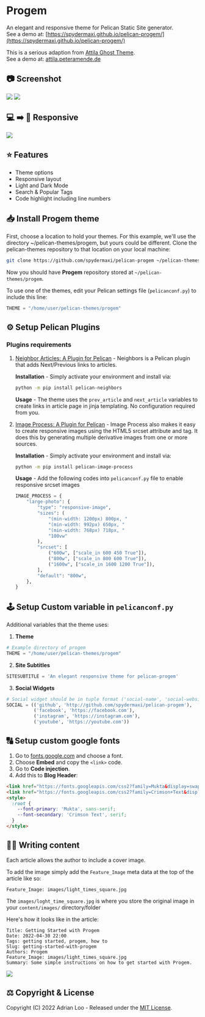 # Progem

An elegant and responsive theme for Pelican Static Site generator.
<br>See a demo at: [https://spydermaxi.github.io/pelican-progem/](https://spydermaxi.github.io/pelican-progem/)

This is a serious adaption from [Attila Ghost Theme](https://github.com/zutrinken/attila).
<br>See a demo at: [attila.peteramende.de](https://attila.peteramende.de/)

## 📷 Screenshot

<img src="https://raw.githubusercontent.com/spydermaxi/pelican-progem/main/screenshots/Progem_light.png" />

<img src="https://raw.githubusercontent.com/spydermaxi/pelican-progem/main/screenshots/Progem_dark.png" />

## 💻 ➡️ 📱 Responsive

<img src="https://raw.githubusercontent.com/spydermaxi/pelican-progem/main/screenshots/Responsive_menu.png" />

## ⭐️ Features

* Theme options
* Responsive layout
* Light and Dark Mode
* Search & Popular Tags
* Code highlight including line numbers

## 📥 Install Progem theme

First, choose a location to hold your themes. For this example, we'll use the directory ~/pelican-themes/progem, but yours could be different. Clone the pelican-themes repository to that location on your local machine:

```bash
git clone https://github.com/spydermaxi/pelican-progem ~/pelican-themes/progem
```

Now you should have **Progem** repository stored at ``~/pelican-themes/progem``.

To use one of the themes, edit your Pelican settings file (``pelicanconf.py``) to include this line:

```python
THEME = "/home/user/pelican-themes/progem"
```


## ⚙️ Setup Pelican Plugins

### Plugins requirements

1. [Neighbor Articles: A Plugin for Pelican](https://github.com/pelican-plugins/neighbors) - Neighbors is a Pelican plugin that adds Next/Previous links to articles.

    **Installation** - Simply activate your environment and install via:
    ```bash
    python -m pip install pelican-neighbors
    ```

    **Usage** - The theme uses the ``prev_article`` and ``next_article`` variables to create links in article page in jinja templating. No configuration required from you.

2. [Image Process: A Plugin for Pelican](https://github.com/pelican-plugins/image-process) - Image Process also makes it easy to create responsive images using the HTML5 srcset attribute and <picture> tag. It does this by generating multiple derivative images from one or more sources.

    **Installation** - Simply activate your environment and install via:
    ```bash
    python -m pip install pelican-image-process
    ```

    **Usage** - Add the following codes into ``pelicanconf.py`` file to enable responsive srcset images
    ```python
    IMAGE_PROCESS = {
        "large-photo": {
            "type": "responsive-image",
            "sizes": (
                "(min-width: 1200px) 800px, "
                "(min-width: 992px) 650px, "
                "(min-width: 768px) 718px, "
                "100vw"
            ),
            "srcset": [
                ("600w", ["scale_in 600 450 True"]),
                ("800w", ["scale_in 800 600 True"]),
                ("1600w", ["scale_in 1600 1200 True"]),
            ],
            "default": "800w",
        },
    }
    ```

## 🕹️ Setup Custom variable in ``pelicanconf.py``

Additional variables that the theme uses:

1. **Theme**
```python
# Example directory of progem
THEME = "/home/user/pelican-themes/progem"
```
2. **Site Subtitles**
```python
SITESUBTITLE = 'An elegant responsive theme for pelican-progem'
```
3. **Social Widgets**
```python
# Social widget should be in tuple format ('social-name', 'social-website') #
SOCIAL = (('github', 'http://github.com/spydermaxi/pelican-progem'),
          ('facebook', 'https://facebook.com'),
          ('instagram', 'https://instagram.com'),
          ('youtube', 'https://youtube.com'))
```

## 🔠 Setup custom google fonts

1. Go to [fonts.google.com](https://fonts.google.com/) and choose a font.
2. Choose __Embed__ and copy the `<link>` code.
3. Go to __Code injection__.
4. Add this to __Blog Header__:
````html
<link href="https://fonts.googleapis.com/css2?family=Mukta&display=swap" rel="stylesheet">
<link href="https://fonts.googleapis.com/css2?family=Crimson+Text&display=swap" rel="stylesheet">
<style>
  :root {
    --font-primary: 'Mukta', sans-serif;
    --font-secondary: 'Crimson Text', serif;
  }
</style>
````

## ✍🏼 Writing content

Each article allows the author to include a cover image.

To add the image simply add the ``Feature_Image`` meta data at the top of the article like so:

```
Feature_Image: images/light_times_square.jpg
```

The ``images/loght_time_square.jpg`` is where you store the original image in your ``content/images/`` directory/folder

Here's how it looks like in the article:

```
Title: Getting Started with Progem
Date: 2022-04-30 22:00
Tags: getting started, progem, how to
Slug: getting-started-with-progem
Authors: Progem
Feature_Image: images/light_times_square.jpg
Summary: Some simple instructions on how to get started with Progem.
```

<img src="https://raw.githubusercontent.com/spydermaxi/pelican-progem/main/screenshots/Coverimage_sample.png" />

## ⚖️ Copyright & License

Copyright (C) 2022 Adrian Loo - Released under the [MIT License](https://github.com/spydermaxi/pelican-progem/blob/main/LICENSE).
